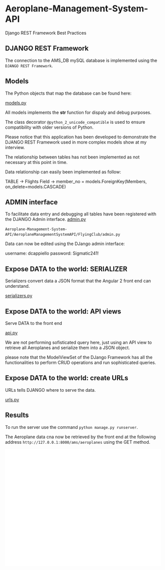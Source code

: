 # Aeroplane-Management-System-API
Django REST Framework Best Practices

## DJANGO REST Framework
The connection to the AMS_DB mySQL database is implemented using the `DJANGO REST Framework`.

## Models
The Python objects that map the database can be found here:

[models.py](https://github.com/DonatoCappiello/Aeroplane-Management-System-API/blob/master/AeroplaneManagementSystemAPI/FlyingClub/models.py)

All models implements the __str__ function for dispaly and debug purposes.

The class decorator `@python_2_unicode_compatible` is used to ensure compatibility with older versions of Python.

Please notice that this application has been developed to demonstrate the DJANGO REST Framework used in more complex models show at my interview.

The relationship between tables has not been implemented as not necessary at this point in time.

Data relationship can easily been implemented as follow:

TABLE -> Flights 
Field -> member_no = models.ForeignKey(Members, on_delete=models.CASCADE)

## ADMIN interface

To facilitate data entry and debugging all tables have been registered with the DJANGO Admin interface.
[admin.py](https://github.com/DonatoCappiello/Aeroplane-Management-System-API/blob/master/AeroplaneManagementSystemAPI/FlyingClub/admin.py)

`Aeroplane-Management-System-API/AeroplaneManagementSystemAPI/FlyingClub/admin.py`

Data can now be edited using the DJango admin interface:

username: dcappiello
password: Sigmatic241!

## Expose DATA to the world: SERIALIZER

Serializers convert data a JSON format that the Angular 2 front end can understand.

[serializers.py](https://github.com/DonatoCappiello/Aeroplane-Management-System-API/blob/master/AeroplaneManagementSystemAPI/flyingclub/serializers.py)

## Expose DATA to the world: API views

Serve DATA to the front end

[api.py](https://github.com/DonatoCappiello/Aeroplane-Management-System-API/blob/master/AeroplaneManagementSystemAPI/flyingclub/serializers.py)

We are not performing sofisticated query here, just using an API view to retrieve all Aeroplanes and serialize them  into a JSON object.

please note that the ModelViewSet of the DJango Framework has all the functionalities to perform CRUD operations and run sophisticated queries.

## Expose DATA to the world: create URLs

URLs tells DJANGO where to serve the data.

[urls.py](https://github.com/DonatoCappiello/Aeroplane-Management-System-API/blob/master/AeroplaneManagementSystemAPI/flyingclub/urls.py)

## Results

To run the server use the command `python manage.py runserver`.

The Aeroplane data cna now be retrieved by the front end at the following address `http://127.0.0.1:8000/ams/aeroplanes` using the GET method.

![Postman Screenshot](postman.png)
